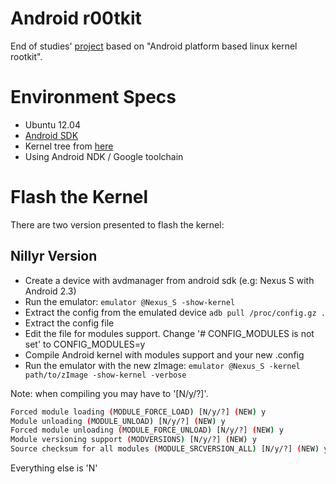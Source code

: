 Android r00tkit
================

End of studies' [project](https://mastercsi.labri.fr/wp-content/uploads/2017/12/PER18.pdf) based on "Android platform based linux kernel rootkit".


Environment Specs
=================
* Ubuntu 12.04
* [Android SDK](https://developer.android.com/studio/index.html#command-tools)
* Kernel tree from [here](https://android.googlesource.com/kernel/goldfish)
* Using Android NDK / Google toolchain


Flash the Kernel
================

There are two version presented to flash the kernel:

Nillyr Version
--------------
* Create a device with avdmanager from android sdk (e.g: Nexus S with Android 2.3)
* Run the emulator: `emulator @Nexus_S -show-kernel`
* Extract the config from the emulated device `adb pull /proc/config.gz .`
* Extract the config file
* Edit the file for modules support. Change '# CONFIG_MODULES is not set' to CONFIG_MODULES=y
* Compile Android kernel with modules support and your new .config
* Run the emulator with the new zImage: `emulator @Nexus_S -kernel path/to/zImage -show-kernel -verbose`

Note: when compiling you may have to '[N/y/?]'.
```bash
Forced module loading (MODULE_FORCE_LOAD) [N/y/?] (NEW) y
Module unloading (MODULE_UNLOAD) [N/y/?] (NEW) y
Forced module unloading (MODULE_FORCE_UNLOAD) [N/y/?] (NEW) y
Module versioning support (MODVERSIONS) [N/y/?] (NEW) y
Source checksum for all modules (MODULE_SRCVERSION_ALL) [N/y/?] (NEW) y
```
Everything else is 'N'

